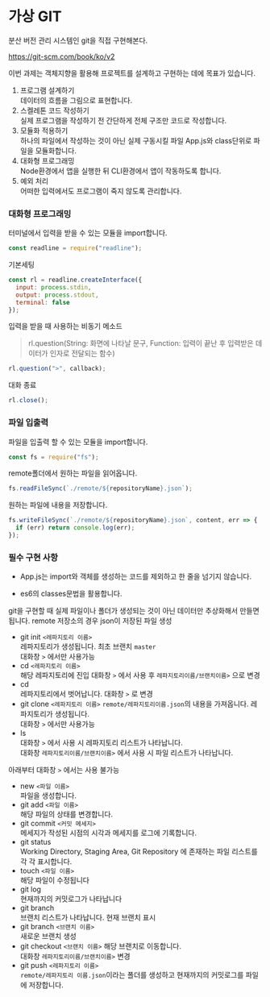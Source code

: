 # 가상 GIT

분산 버전 관리 시스템인 git을 직접 구현해본다.

https://git-scm.com/book/ko/v2

이번 과제는 객체지향을 활용해 프로젝트를 설계하고 구현하는 데에 목표가 있습니다.

1. 프로그램 설계하기  
   데이터의 흐름을 그림으로 표현합니다.
2. 스켈레톤 코드 작성하기  
   실제 프로그램을 작성하기 전 간단하게 전체 구조만 코드로 작성합니다.
3. 모듈화 적용하기  
   하나의 파일에서 작성하는 것이 아닌 실제 구동시킬 파일 App.js와 class단위로 파일을 모듈화합니다.
4. 대화형 프로그래밍  
   Node환경에서 앱을 실행한 뒤 CLI환경에서 앱이 작동하도록 합니다.
5. 예외 처리  
   어떠한 입력에서도 프로그램이 죽지 않도록 관리합니다.

### 대화형 프로그래밍

터미널에서 입력을 받을 수 있는 모듈을 import합니다.

```javascript
const readline = require("readline");
```

기본세팅

```javascript
const rl = readline.createInterface({
  input: process.stdin,
  output: process.stdout,
  terminal: false
});
```

입력을 받을 때 사용하는 비동기 메소드

> rl.question(String: 화면에 나타날 문구, Function: 입력이 끝난 후 입력받은 데이터가 인자로 전달되는 함수)

```javascript
rl.question(">", callback);
```

대화 종료

```javascript
rl.close();
```

### 파일 입출력

파일을 입출력 할 수 있는 모듈을 import합니다.

```javascript
const fs = require("fs");
```

remote폴더에서 원하는 파일을 읽어옵니다.

```javascript
fs.readFileSync(`./remote/${repositoryName}.json`);
```

원하는 파일에 내용을 저장합니다.

```javascript
fs.writeFileSync(`./remote/${repositoryName}.json`, content, err => {
  if (err) return console.log(err);
});
```

### 필수 구현 사항

- App.js는 import와 객체를 생성하는 코드를 제외하고 한 줄을 넘기지 않습니다.

- es6의 classes문법을 활용합니다.

git을 구현할 때 실제 파일이나 폴더가 생성되는 것이 아닌 데이터만 추상화해서 만들면 됩니다. remote 저장소의 경우 json이 저장된 파일 생성

- git init `<레파지토리 이름>`  
  레파지토리가 생성됩니다. 최초 브랜치 `master`  
  대화창 `>` 에서만 사용가능
- cd `<레파지토리 이름>`  
   해당 레파지토리에 진입
  대화창 `>` 에서 사용 후 `레파지토리이름/브랜치이름>` 으로 변경
- cd  
   레파지토리에서 벗어납니다. 대화창 `>` 로 변경
- git clone `<레파지토리 이름>`
  `remote/레파지토리이름.json`의 내용을 가져옵니다. 레파지토리가 생성됩니다.  
  대화창 `>` 에서만 사용가능
- ls  
  대화창 `>` 에서 사용 시 레파지토리 리스트가 나타납니다.  
  대화창 `레파지토리이름/브랜치이름>` 에서 사용 시 파일 리스트가 나타납니다.

아래부터 대화창 `>` 에서는 사용 불가능

- new `<파일 이름>`  
   파일을 생성합니다.
- git add `<파일 이름>`  
  해당 파일의 상태를 변경합니다.
- git commit `<커밋 메세지>`  
  메세지가 작성된 시점의 시각과 메세지를 로그에 기록합니다.
- git status  
  Working Directory, Staging Area, Git Repository 에 존재하는 파일 리스트를 각 각 표시합니다.
- touch `<파일 이름>`  
  해당 파일이 수정됩니다
- git log  
  현재까지의 커밋로그가 나타납니다
- git branch  
  브랜치 리스트가 나타납니다. 현재 브랜치 표시
- git branch `<브랜치 이름>`  
  새로운 브랜치 생성
- git checkout `<브랜치 이름>`
  해당 브랜치로 이동합니다.  
  대화창 `레파지토리이름/브랜치이름>` 변경
- git push `<레파지토리 이름>`  
  `remote/레파지토리 이름.json`이라는 폴더를 생성하고 현재까지의 커밋로그를 파일에 저장합니다.
